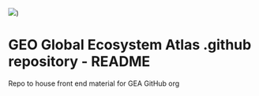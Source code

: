 ![](https://earthobservations.org/storage/app/resources/resize/400_0_0_0_auto/img_20e49191fd95e90e7a80d3f6e795558e.webp))

# GEO Global Ecosystem Atlas .github repository - README

Repo to house front end material for GEA GitHub org